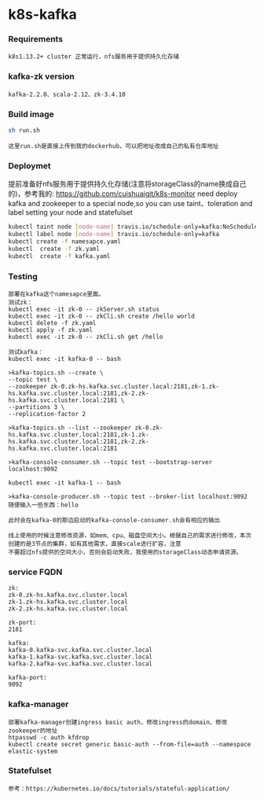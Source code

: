 # k8s-kafka

### Requirements

```
k8s1.13.2+ cluster 正常运行，nfs服务用于提供持久化存储
```

### kafka-zk version

```
kafka-2.2.0、scala-2.12、zk-3.4.10
```

### Build image

```bash
sh run.sh
```
```
这里run.sh是直接上传到我的dockerhub，可以把地址改成自己的私有仓库地址
```
### Deploymet

提前准备好nfs服务用于提供持久化存储(注意将storageClass的name换成自己的)，参考我的: https://github.com/cuishuaigit/k8s-monitor
need deploy kafka and zookeeper to a special node,so you can use taint、toleration and label setting your node and statefulset

```bash
kubectl taint node [node-name] travis.io/schedule-only=kafka:NoSchedule
kubectl label node [node-name] travis.io/schedule-only=kafka
kubectl create -f namesapce.yaml
kubectl  create -f zk.yaml
kubectl  create -f kafka.yaml
```
### Testing

```
部署在kafka这个namesapce里面。
测试zk：
kubectl exec -it zk-0 -- zkServer.sh status
kubectl exec -it zk-0 -- zkCli.sh create /hello world
kubectl delete -f zk.yaml 
kubectl apply -f zk.yaml
kubectl exec -it zk-0 -- zkCli.sh get /hello

测试kafka：
kubectl exec -it kafka-0 -- bash 

>kafka-topics.sh --create \
--topic test \
--zookeeper zk-0.zk-hs.kafka.svc.cluster.local:2181,zk-1.zk-hs.kafka.svc.cluster.local:2181,zk-2.zk-hs.kafka.svc.cluster.local:2181 \
--partitions 3 \
--replication-factor 2

>kafka-topics.sh --list --zookeeper zk-0.zk-hs.kafka.svc.cluster.local:2181,zk-1.zk-hs.kafka.svc.cluster.local:2181,zk-2.zk-hs.kafka.svc.cluster.local:2181

>kafka-console-consumer.sh --topic test --bootstrap-server localhost:9092

kubectl exec -it kafka-1 -- bash

>kafka-console-producer.sh --topic test --broker-list localhost:9092
随便输入一些东西：hello 

此时会在kafka-0的那边启动的kafka-console-consumer.sh会有相应的输出
```

```
线上使用的时候注意修改资源，如mem、cpu、磁盘空间大小。根据自己的需求进行修改，本次创建的是3节点的集群，如有其他需求，直接scale进行扩容，注意
不要超过nfs提供的空间大小，否则会启动失败，我使用的storageClass动态申请资源。
```
### service FQDN

```
zk:
zk-0.zk-hs.kafka.svc.cluster.local
zk-1.zk-hs.kafka.svc.cluster.local
zk-2.zk-hs.kafka.svc.cluster.local 

zk-port:
2181

kafka:
kafka-0.kafka-svc.kafka.svc.cluster.local 
kafka-1.kafka-svc.kafka.svc.cluster.local
kafka-2.kafka-svc.kafka.svc.cluster.local 

kafka-port:
9092
```

### kafka-manager

```
部署kafka-manager创建ingress basic auth，修改ingress的domain、修改zookeeper的地址
htpasswd -c auth kfdrop
kubectl create secret generic basic-auth --from-file=auth --namespace elastic-system
```
### Statefulset

```
参考：https://kubernetes.io/docs/tutorials/stateful-application/
```
